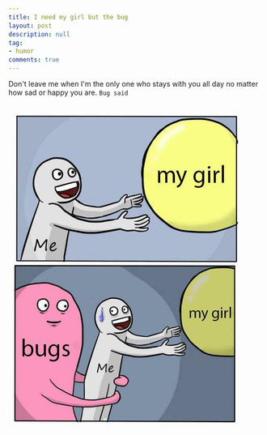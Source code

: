```yaml
---
title: I need my girl but the bug
layout: post
description: null
tag:
- humor
comments: true
---
```


Don't leave me when I'm the only one who stays with you all day no matter how sad or happy you are.
`Bug said`

<img src="/assets/img/posts/what-the-bug.jpg"/>
